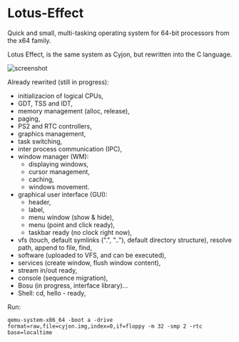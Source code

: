 # Lotus-Effect

Quick and small, multi-tasking operating system for 64-bit processors from the x64 family.

Lotus Effect, is the same system as Cyjon, but rewritten into the C language.

![screenshot](https://blackdev.org/shot/1644.png)

Already rewrited (still in progress):

  - initializacion of logical CPUs,
  - GDT, TSS and IDT,
  - memory management (alloc, release),
  - paging,
  - PS2 and RTC controllers,
  - graphics management,
  - task switching,
  - inter process communication (IPC),
  - window manager (WM):
    - displaying windows,
    - cursor management,
    - caching,
	- windows movement.
  - graphical user interface (GUI):
  	- header,
	- label,
	- menu window (show & hide),
	- menu (point and click ready),
	- taskbar ready (no clock right now),
  - vfs (touch, default symlinks (".", ".."), default directory structure), resolve path, append to file, find,
  - software (uploaded to VFS, and can be executed),
  - services (create window, flush window content),
  - stream in/out ready,
  - console (sequence migration),
  - Bosu (in progress, interface library)...
  - Shell: cd, hello - ready,

Run:

	qemu-system-x86_64 -boot a -drive format=raw,file=cyjon.img,index=0,if=floppy -m 32 -smp 2 -rtc base=localtime
